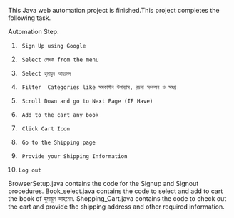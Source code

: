 This Java web automation project is finished.This project completes the following task.

Automation Step:
1.      Sign Up using Google
2.      Select লেখক from the menu
3.      Select হুমায়ুন আহমেদ
4.      Filter  Categories like সমকালীন উপন্যাস, রচনা সংকলন ও সমগ্র
5.      Scroll Down and go to Next Page (IF Have)
6.      Add to the cart any book
7.      Click Cart Icon
8.      Go to the Shipping page
9.      Provide your Shipping Information
10.     Log out

BrowserSetup.java contains the code for the Signup and Signout procedures.
Book_select.java contains the code to select and add to cart the book of হুমায়ুন আহমেদ.
Shopping_Cart.java contains the code to check out the cart and provide the shipping address and other required information.

